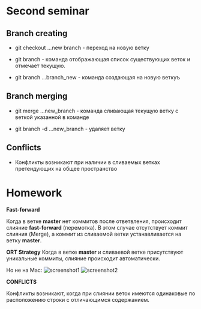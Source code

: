 # Second seminar

## Branch creating

* git checkout ...new branch - переход на новую ветку

* git branch - команда отображающая список существующих веток и отмечает текущую.

* git branch ...branch_new - команда создающая на новую веткуъ

## Branch merging

* git merge ...new_branch - команда сливающая текущую ветку с веткой указанной в команде

* git branch -d ...new_branch - удаляет ветку

## Conflicts

* Конфликты возникают при наличии в сливаемых ветках претендующих на общее пространство

# Homework
**Fast-forward**

Когда в ветке **master** нет коммитов после ответвления, происходит слияние **fast-forward** (перемотка). В этом случае отсутствует коммит слияния (Merge), а коммит из сливаемой ветки устанавливается на ветку **master**.

**ORT Strategy**
Когда в ветке **master** и сливаевой ветке присутствуют уникальные коммиты, слияние происходит автоматически.

Но не на Mac:
![screenshot1](../git_brains/img/1.png)
![screenshot2](../git_brains/img/2.png)

**CONFLICTS**

Конфликты возникают, когда при слиянии веток имеются одинаковые по расположению строки с отличающимся содержанием.
